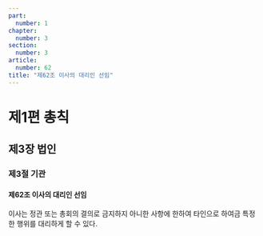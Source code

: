 ```yaml
---
part:
  number: 1
chapter:
  number: 3
section:
  number: 3
article:
  number: 62
title: "제62조 이사의 대리인 선임"
---
```


# 제1편 총칙

## 제3장 법인

### 제3절 기관

#### 제62조 이사의 대리인 선임

이사는 정관 또는 총회의 결의로 금지하지 아니한 사항에 한하여 타인으로 하여금 특정한 행위를 대리하게 할 수 있다.
